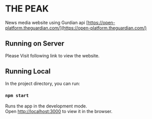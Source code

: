 # THE PEAK

News media website using Gurdian api [https://open-platform.theguardian.com/](https://open-platform.theguardian.com/)

## Running on Server

Please Visit following link to view the website.

## Running Local

In the project directory, you can run:

### `npm start`

Runs the app in the development mode.\
Open [http://localhost:3000](http://localhost:3000) to view it in the browser.
